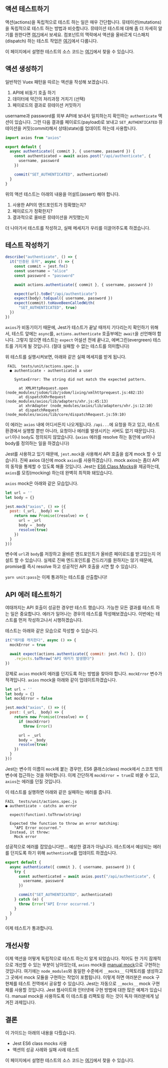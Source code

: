 ## 액션 테스트하기

액션(actions)을 독립적으로 테스트 하는 일은 매우 간단합니다. 뮤테이션(mutations)을 독립적으로 테스트 하는 방법과 비슷합니다. 뮤테이션 테스트에 대해 좀 더 자세히 알기를 원한다면 [여기](https://lmiller1990.github.io/vue-testing-handbook/vuex-mutations.html)에서 보세요. 컴포넌트의 맥락에서 액션을 올바르게 디스패치(dispatch) 하는 테스트 작업은 [여기](https://lmiller1990.github.io/vue-testing-handbook/vuex-in-components-mutations-and-actions.html)에서 다룹니다.

이 페이지에서 설명한 테스트의 소스 코드는 [여기](https://github.com/lmiller1990/vue-testing-handbook/tree/master/demo-app/tests/unit/actions.spec.js)에서 찾을 수 있습니다.

## 액션 생성하기

일반적인 Vuex 패턴을 따르는 액션을 작성해 보겠습니다.

1. API에 비동기 호출 하기
2. 데이터에 약간의 처리과정 거치기 (선택)
3. 페이로드의 결과로 뮤테이션 커밋하기

username과 password를 외부 API에 보내서 일치하는지 확인하는 `authenticate` 액션이 있습니다. 그런 다음 결과를 페이로드(payload)로 보내고 `SET_AUTHENTICATED` 뮤테이션을 커밋(commit)해서 상태(state)를 업데이트 하는데 사용합니다.

```js
import axios from "axios"

export default {
  async authenticate({ commit }, { username, password }) {
    const authenticated = await axios.post("/api/authenticate", {
      username, password
    })

    commit("SET_AUTHENTICATED", authenticated)
  }
}
```

위의 액션 테스트는 아래의 내용을 어설트(assert) 해야 합니다.

1. 사용한 API의 엔드포인트가 정확했는지?
2. 페이로드가 정확한지?
3. 결과적으로 올바른 뮤테이션을 커밋했는지

더 나아가서 테스트를 작성하고, 실패 메세지가 우리를 이끌어주도록 하겠습니다.

## 테스트 작성하기

```js
describe("authenticate", () => {
  it("인증된 유저", async () => {
    const commit = jest.fn()
    const username = "alice"
    const password = "password"

    await actions.authenticate({ commit }, { username, password })

    expect(url).toBe("/api/authenticate")
    expect(body).toEqual({ username, password })
    expect(commit).toHaveBeenCalledWith(
      "SET_AUTHENTICATED", true)
  })
})
```

`axios`가 비동기이기 때문에, Jest가 테스트가 끝날 때까지 기다리는지 확인하기 위해서, 테스트 앞에는 `async`를, `actions.authenticate` 호출부에는 `await`을 선언해야 합니다. 그렇지 않으면 테스트는 `expect` 어설션 전에 끝나고, 에버그린(evergreen) 테스트를 가지게 될 것입니다. (절대 실패할 수 없는 테스트를 의미합니다)

위 테스트를 실행시켜보면, 아래와 같은 실패 메세지를 받게 됩니다.

```
 FAIL  tests/unit/actions.spec.js
  ● authenticate › authenticated a user

    SyntaxError: The string did not match the expected pattern.

      at XMLHttpRequest.open (node_modules/jsdom/lib/jsdom/living/xmlhttprequest.js:482:15)
      at dispatchXhrRequest (node_modules/axios/lib/adapters/xhr.js:45:13)
      at xhrAdapter (node_modules/axios/lib/adapters/xhr.js:12:10)
      at dispatchRequest (node_modules/axios/lib/core/dispatchRequest.js:59:10)
```

이 에러는 `axios` 내에 어디서든지 나오게됩니다. `/api...`에 요청을 하고 있고, 테스트 환경에서 실행할 뿐만 아니라, 요청이나 에러를 발생시키는 서버도 없기 때문입니다. `url`이나 `body`도 정의되지 않았습니다. (`axios` 에러를 resolve 하는 동안에 url이나 body를 정의하는 일을 하겠습니다)

Jest를 사용하고 있기 때문에, `jest.mock`을 사용해서 API 호출을 쉽게 mock 할 수 있습니다. 진짜 axios 대신에 mock `axios`를 사용하겠습니다. mock axios는 좀더 API의 동작을 통제할 수 있도록 해줄 것입니다. Jest는 [ES6 Class Mocks](https://jestjs.io/docs/en/es6-class-mocks)을 제공하는데, `axios`를 모킹(mocking) 하는데 완벽히 최적화 돼있습니다.

`axios` mock은 아래와 같은 모습입니다.

```js
let url = ''
let body = {}

jest.mock("axios", () => ({
  post: (_url, _body) => { 
    return new Promise((resolve) => {
      url = _url
      body = _body
      resolve(true)
    })
  }
}))
```

변수에 `url`과 `body`를 저장하고 올바른 엔드포인트가 올바른 페이로드를 받고있는지 어설트 할 수 있습니다. 실제로 진짜 엔드포인트를 건드리기를 원하지는 않기 때문에, promise를 즉시 resolve 하고 성공적인 API 호출을 시연 할 수 있습니다.

`yarn unit:pass`는 이제 통과하는 테스트를 산출합니다!

## API 에러 테스트하기

여태까지는 API 호출이 성공한 경우만 테스트 했습니다. 가능한 모든 결과를 테스트 하는 일은 중요합니다. 에러가 일어나는 경우의 테스트를 작성해보겠습니다. 이번에는 테스트를 먼저 작성하고나서 시행하겠습니다.

테스트는 아래와 같은 모습으로 작성할 수 있습니다.

```js
it("에러를 캐치한다", async () => {
  mockError = true

  await expect(actions.authenticate({ commit: jest.fn() }, {}))
    .rejects.toThrow("API 에러가 발생했다")
})
```

강제로 `axios` mock이 에러를 던지도록 하는 방법을 찾아야 합니다. `mockError` 변수가 적격입니다. `axios` mock을 아래와 같이 업데이트하겠습니다.

```js
let url = ''
let body = {}
let mockError = false

jest.mock("axios", () => ({
  post: (_url, _body) => { 
    return new Promise((resolve) => {
      if (mockError) 
        throw Error()

      url = _url
      body = _body
      resolve(true)
    })
  }
}))
```

Jest는 변수의 이름이 `mock`에 붙는 경우만, ES6 클래스(class) mock에서 스코프 밖의 변수에 접근하는 것을 허락합니다. 이제 간단하게 `mockError = true`로 바꿀 수 있고, `axios`는 에러를 던질 것입니다.

이 테스트를 실행하면 아래와 같은 실패하는 에러를 줍니다.

```
FAIL  tests/unit/actions.spec.js
● authenticate › catchs an error

  expect(function).toThrow(string)

  Expected the function to throw an error matching:
    "API Error occurred."
  Instead, it threw:
    Mock error
```

성공적으로 에러를 잡았습니다만... 예상한 결과가 아닙니다. 테스트에서 예상되는 에러를 던지도록 하기 위해 `authenticate`를 업데이트 하겠습니다.

```js
export default {
  async authenticate({ commit }, { username, password }) {
    try {
      const authenticated = await axios.post("/api/authenticate", {
        username, password
      })

      commit("SET_AUTHENTICATED", authenticated)
    } catch (e) {
      throw Error("API Error occurred.")
    }
  }
}
```

이제 테스트가 통과합니다.

## 개선사항

이제 액션을 어떻게 독립적으로 테스트 하는지 알게 되었습니다. 적어도 한 가지 잠재적으로 개선할 수 있는 부분이 남아있는데, `axios` mock을 [manual mock](https://jestjs.io/docs/en/manual-mocks)으로 구현하는 것입니다. 여기에는 `node_modules`와 동일한 수준에서 `__mocks__` 디렉토리를 생성하고 그 곳에서 mock 모듈을 구현하는 작업이 포함됩니다. 이렇게 하면 여러분은 mock 구현체를 테스트 전역에서 공유할 수 있습니다. Jest는 자동으로 `__mocks__` mock 구현체를 사용할 것입니다. Jest 웹사이트와 인터넷에 구현 방법에 대한 많은 예제가 있습니다. manual mock을 사용하도록 이 테스트를 리팩토링 하는 것이 독자 여러분에게 남겨진 과제입니다.

## 결론

이 가이드는 아래의 내용을 다뤘습니다.

- Jest ES6 class mocks 사용
- 액션의 성공 사례와 실패 사례 테스트

이 페이지에서 설명한 테스트의 소스 코드는 [여기](https://github.com/lmiller1990/vue-testing-handbook/tree/master/demo-app/tests/unit/actions.spec.js)에서 찾을 수 있습니다.
